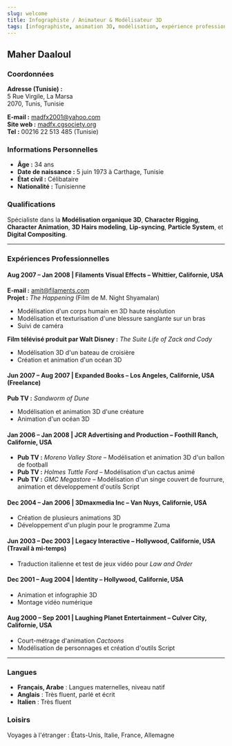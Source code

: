 ```yaml
---
slug: welcome
title: Infographiste / Animateur & Modélisateur 3D
tags: [infographiste, animation 3D, modélisation, expérience professionnelle]
---
```


## Maher Daaloul

### Coordonnées
**Adresse (Tunisie) :**  
5 Rue Virgile, La Marsa  
2070, Tunis, Tunisie

**E-mail :** [madfx2001@yahoo.com](mailto:madfx2001@yahoo.com)  
**Site web :** [madfx.cgsociety.org](http://madfx.cgsociety.org)  
**Tel :** 00216 22 513 485 (Tunisie)

### Informations Personnelles
- **Âge :** 34 ans  
- **Date de naissance :** 5 juin 1973 à Carthage, Tunisie  
- **État civil :** Célibataire  
- **Nationalité :** Tunisienne

### Qualifications
Spécialiste dans la **Modélisation organique 3D**, **Character Rigging**, **Character Animation**, **3D Hairs modeling**, **Lip-syncing**, **Particle System**, et **Digital Compositing**.

---

### Expériences Professionnelles

#### **Aug 2007 – Jan 2008 | Filaments Visual Effects** – Whittier, Californie, USA  
**E-mail :** amit@filaments.com  
**Projet :** *The Happening* (Film de M. Night Shyamalan)
- Modélisation d'un corps humain en 3D haute résolution
- Modélisation et texturisation d'une blessure sanglante sur un bras
- Suivi de caméra

**Film télévisé produit par Walt Disney :** *The Suite Life of Zack and Cody*
- Modélisation 3D d'un bateau de croisière
- Création et animation d'un océan 3D

#### **Jun 2007 – Aug 2007 | Expanded Books** – Los Angeles, Californie, USA (Freelance)  
**Pub TV :** *Sandworm of Dune*
- Modélisation et animation 3D d'une créature
- Animation d'un océan 3D

#### **Jan 2006 – Jan 2008 | JCR Advertising and Production** – Foothill Ranch, Californie, USA  
- **Pub TV :** *Moreno Valley Store* – Modélisation et animation 3D d'un ballon de football
- **Pub TV :** *Holmes Tuttle Ford* – Modélisation d'un cactus animé
- **Pub TV :** *GMC Megastore* – Modélisation d'un singe couvert de fourrure, animation et développement d'outils Script

#### **Dec 2004 – Jan 2006 | 3Dmaxmedia Inc** – Van Nuys, Californie, USA  
- Création de plusieurs animations 3D
- Développement d'un plugin pour le programme Zuma

#### **Jun 2003 – Dec 2003 | Legacy Interactive** – Hollywood, Californie, USA (Travail à mi-temps)  
- Traduction italienne et test de jeux vidéo pour *Law and Order*

#### **Dec 2001 – Aug 2004 | Identity** – Hollywood, Californie, USA  
- Animation et infographie 3D
- Montage vidéo numérique

#### **Aug 2000 – Sep 2001 | Laughing Planet Entertainment** – Culver City, Californie, USA  
- Court-métrage d'animation *Cactoons*
- Modélisation de personnages et création d'outils Script

---

### Langues
- **Français, Arabe** : Langues maternelles, niveau natif
- **Anglais** : Très fluent, parlé et écrit
- **Italien** : Très fluent

### Loisirs
Voyages à l'étranger : États-Unis, Italie, France, Allemagne
